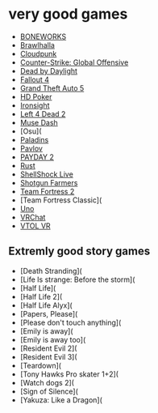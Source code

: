 # very good games
- [BONEWORKS](https://store.steampowered.com/app/823500/BONEWORKS/)
- [Brawlhalla](https://store.steampowered.com/app/291550/Brawlhalla/)
- [Cloudpunk](https://store.steampowered.com/app/746850/Cloudpunk/)
- [Counter-Strike: Global Offensive](https://store.steampowered.com/app/730/CounterStrike_Global_Offensive/)
- [Dead by Daylight](https://store.steampowered.com/app/381210/Dead_by_Daylight/)
- [Fallout 4](https://store.steampowered.com/agecheck/app/377160/)
- [Grand Theft Auto 5](https://store.steampowered.com/agecheck/app/271590/)
- [HD Poker](https://store.steampowered.com/app/797430/HD_Poker_Texas_Holdem/)
- [Ironsight](https://store.steampowered.com/app/783770/Ironsight/)
- [Left 4 Dead 2](https://store.steampowered.com/app/550/Left_4_Dead_2/)
- [Muse Dash](https://store.steampowered.com/app/774171/Muse_Dash/)
- [Osu](
- [Paladins](https://store.steampowered.com/app/444090/Paladins/)
- [Pavlov](https://store.steampowered.com/app/555160/Pavlov_VR/)
- [PAYDAY 2](https://store.steampowered.com/agecheck/app/218620/)
- [Rust](https://store.steampowered.com/agecheck/app/252490/)
- [ShellShock Live](https://store.steampowered.com/app/326460/ShellShock_Live/)
- [Shotgun Farmers](https://store.steampowered.com/app/604240/Shotgun_Farmers/)
- [Team Fortress 2](https://store.steampowered.com/app/440/Team_Fortress_2/)
- [Team Fortress Classic](
- [Uno](https://store.steampowered.com/app/470220/UNO/)
- [VRChat](https://store.steampowered.com/app/438100/VRChat/)
- [VTOL VR](https://store.steampowered.com/app/667970/VTOL_VR/)

## Extremly good story games
- [Death Stranding](
- [Life Is strange: Before the storm](
- [Half Life](
- [Half Life 2](
- [Half Life Alyx](
- [Papers, Please](
- [Please don't touch anything](
- [Emily is away](
- [Emily is away too](
- [Resident Evil 2](
- [Resident Evil 3](
- [Teardown](
- [Tony Hawks Pro skater 1+2](
- [Watch dogs 2](
- [Sign of Silence](
- [Yakuza: Like a Dragon](
